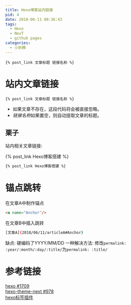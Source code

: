 ```yaml
---
title: Hexo博客站内链接
pid: 4
date: 2018-06-11 00:36:43
tags:
  - Hexo
  - NexT
  - github pages
categories:
  - 小折腾
---
```


    {% post_link 文章标题 链接名称 %}

<!-- more -->

# 站内文章链接

    {% post_link 文章标题 链接名称 %}

- 如果文章不存在，这段代码将会被直接忽略。
- *链接名称*如果置空，则自动提取文章的标题。

## 栗子

站内相关文章链接:

{% post_link Hexo博客搭建 %}

```bash
{% post_link Hexo博客搭建 %}
```

# 锚点跳转

在文章A中制作锚点  

```html
<a name="Anchor"/>
```

在文章B中插入跳转

```bash
[文章A](2018/06/11/articleA#Anchor)
```

缺点: 硬编码了YYYY/MM/DD
一种解决方法: 修改`permalink: :year/:month/:day/:title/`为`permalink: :title/`

# 参考链接

[hexo #1709](https://github.com/hexojs/hexo/issues/1709)  
[hexo-theme-next #978](https://github.com/iissnan/hexo-theme-next/issues/978)  
[hexo标签插件](https://hexo.io/zh-cn/docs/tag-plugins.html#引用文章)  
